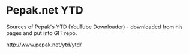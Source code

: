 Pepak.net YTD
=============
Sources of Pepak's YTD (YouTube Downloader) - downloaded from his pages and put into GIT repo.

http://www.pepak.net/ytd/ytd/
